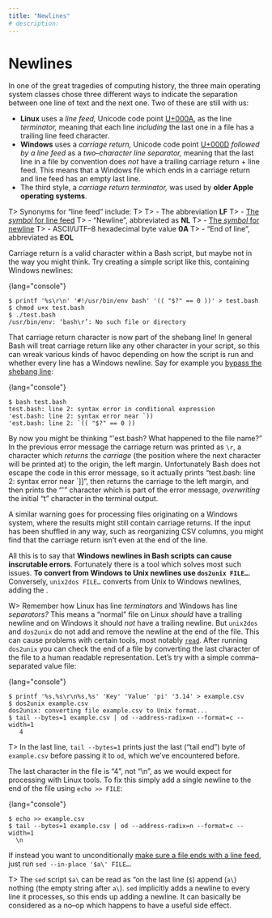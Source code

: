 ```yaml
---
title: "Newlines"
# description:
---
```


# Newlines


In one of the great tragedies of computing history, the three main operating system classes chose three different ways to indicate the separation between one line of text and the next one. Two of these are still with us:

- **Linux** uses a *line feed,* Unicode code point [U+000A](https://codepoints.net/U+000A),  as the line *terminator,* meaning that each line *including* the last one in a file has a trailing line feed character.
- **Windows** uses a *carriage return,* Unicode code point [U+000D](https://codepoints.net/U+000D) *followed by a line feed* as a *two–character line separator,* meaning that the last line in a file by convention does *not* have a trailing carriage return + line feed. This means that a Windows file which ends in a carriage return and line feed has an empty last line.
- The third style, a *carriage return terminator,* was used by **older Apple operating systems**.

T> Synonyms for “line feed” include:
T>
T> - The abbreviation **LF**
T> - [The *symbol* for line feed](https://codepoints.net/U+240A)
T> - “Newline”, abbreviated as **NL**
T> - [The *symbol* for newline](https://codepoints.net/U+2424)
T> - ASCII/UTF–8 hexadecimal byte value **0A**
T> - “End of line”, abbreviated as **EOL**

Carriage return is a valid character within a Bash script, but maybe not in the way you might think. Try creating a simple script like this, containing Windows newlines:

{lang="console"}
```
$ printf '%s\r\n' '#!/usr/bin/env bash' '(( "$?" == 0 ))' > test.bash
$ chmod u+x test.bash
$ ./test.bash
/usr/bin/env: ‘bash\r’: No such file or directory
```

That carriage return character is now part of the shebang line! In general Bash will treat carriage return like any other character in your script, so this can wreak various kinds of havoc depending on how the script is run and whether every line has a Windows newline. Say for example you [bypass the shebang line](#interpret):

{lang="console"}
```
$ bash test.bash
test.bash: line 2: syntax error in conditional expression
'est.bash: line 2: syntax error near `))
'est.bash: line 2: `(( "$?" == 0 ))
```

By now you might be thinking “'est.bash? What happened to the file name?” In the previous error message the carriage return was printed as `\r`, a character which *returns* the *carriage* (the position where the next character will be printed at) to the origin, the left margin. Unfortunately Bash does not escape the code in this error message, so it actually prints “test.bash: line 2: syntax error near `]]”, then returns the carriage to the left margin, and then prints the “'” character which is part of the error message, *overwriting* the initial “t” character in the terminal output.

A similar warning goes for processing files originating on a Windows system, where the results might still contain carriage returns. If the input has been shuffled in any way, such as reorganizing CSV columns, you might find that the carriage return isn’t even at the end of the line.

All this is to say that **Windows newlines in Bash scripts can cause inscrutable errors**. Fortunately there is a tool which solves most such issues. **To convert from Windows to Unix newlines use `dos2unix FILE…`.** Conversely, `unix2dos FILE…` converts from Unix to Windows newlines, adding the .

W> Remember how Linux has line *terminators* and Windows has line *separators?* This means a “normal” file on Linux *should* have a trailing newline and on Windows it should *not* have a trailing newline. But `unix2dos` and `dos2unix` do not add and remove the newline at the end of the file. This can cause problems with certain tools, most notably [`read`](#read). After running `dos2unix` you can check the end of a file by converting the last character of the file to a human readable representation. Let’s try with a simple comma–separated value file:

{lang="console"}
```
$ printf '%s,%s\r\n%s,%s' 'Key' 'Value' 'pi' '3.14' > example.csv
$ dos2unix example.csv
dos2unix: converting file example.csv to Unix format...
$ tail --bytes=1 example.csv | od --address-radix=n --format=c --width=1
   4
```

T> In the last line, `tail --bytes=1` prints just the last (“tail end”) byte of `example.csv` before passing it to `od`, which we’ve encountered before.

The last character in the file is “4”, not “\n”, as we would expect for processing with Linux tools. To fix this simply add a single newline to the end of the file using `echo >> FILE`:

{lang="console"}
```
$ echo >> example.csv
$ tail --bytes=1 example.csv | od --address-radix=n --format=c --width=1
  \n
```

If instead you want to unconditionally [make sure a file ends with a line feed](https://unix.stackexchange.com/a/31955/3645), just run `sed --in-place '$a\' FILE…`.

T> The `sed` script `$a\` can be read as “on the last line (`$`) append (`a\`) nothing (the empty string after `a\`). `sed` implicitly adds a newline to every line it processes, so this ends up adding a newline. It can basically be considered as a no–op which happens to have a useful side effect.
